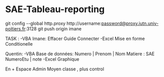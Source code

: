 # SAE-Tableau-reporting
git config --global http.proxy http://username:password@proxy.iutn.univ-poitiers.fr:3128
git push origin imane

TASK :
-VBA
Imane: 
Effacer
Guide
Connecter
-Excel
Mise en forme Conditionelle 

Quentin:
-VBA
Base de données:
Numero | Prenom | Nom 
Matiere : SAE
NumeroEtu | note
-Excel
Graphique 




En +
Espace Admin Moyen classe , plus control
